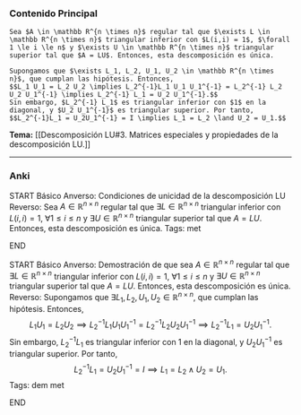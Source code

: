 ### Contenido Principal

```ad-proposition
Sea $A \in \mathbb R^{n \times n}$ regular tal que $\exists L \in \mathbb R^{n \times n}$ triangular inferior con $L(i,i) = 1$, $\forall 1 \le i \le n$ y $\exists U \in \mathbb R^{n \times n}$ triangular superior tal que $A = LU$. Entonces, esta descomposición es única.
```

```ad-proof
Supongamos que $\exists L_1, L_2, U_1, U_2 \in \mathbb R^{n \times n}$, que cumplan las hipótesis. Entonces,
$$L_1 U_1 = L_2 U_2 \implies L_2^{-1}L_1 U_1 U_1^{-1} = L_2^{-1} L_2 U_2 U_1^{-1} \implies L_2^{-1} L_1 = U_2 U_1^{-1}.$$
Sin embargo, $L_2^{-1} L_1$ es triangular inferior con $1$ en la diagonal, y $U_2 U_1^{-1}$ es triangular superior. Por tanto,
$$L_2^{-1}L_1 = U_2U_1^{-1} = I \implies L_1 = L_2 \land U_2 = U_1.$$
```

**Tema:** [[Descomposición LU#3. Matrices especiales y propiedades de la descomposición LU.]]

---
### Anki

START
Básico
Anverso: Condiciones de unicidad de la descomposición LU
Reverso: Sea $A \in \mathbb R^{n \times n}$ regular tal que $\exists L \in \mathbb R^{n \times n}$ triangular inferior con $L(i,i) = 1$, $\forall 1 \le i \le n$ y $\exists U \in \mathbb R^{n \times n}$ triangular superior tal que $A = LU$. Entonces, esta descomposición es única.
Tags: met
<!--ID: 1735044171423-->
END

START
Básico
Anverso: Demostración de que sea $A \in \mathbb R^{n \times n}$ regular tal que $\exists L \in \mathbb R^{n \times n}$ triangular inferior con $L(i,i) = 1$, $\forall 1 \le i \le n$ y $\exists U \in \mathbb R^{n \times n}$ triangular superior tal que $A = LU$. Entonces, esta descomposición es única.
Reverso: Supongamos que $\exists L_1, L_2, U_1, U_2 \in \mathbb R^{n \times n}$, que cumplan las hipótesis. Entonces,
$$L_1 U_1 = L_2 U_2 \implies L_2^{-1}L_1 U_1 U_1^{-1} = L_2^{-1} L_2 U_2 U_1^{-1} \implies L_2^{-1} L_1 = U_2 U_1^{-1}.$$
Sin embargo, $L_2^{-1} L_1$ es triangular inferior con $1$ en la diagonal, y $U_2 U_1^{-1}$ es triangular superior. Por tanto,
$$L_2^{-1}L_1 = U_2U_1^{-1} = I \implies L_1 = L_2 \land U_2 = U_1.$$
Tags: dem met
<!--ID: 1735044171426-->
END

